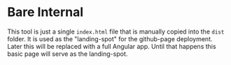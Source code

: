 # Bare Internal

This tool is just a single `index.html` file that is manually copied into the `dist` folder.
It is used as the "landing-spot" for the github-page deployment. Later this will be replaced
with a full Angular app. Until that happens this basic page will serve as the landing-spot.

